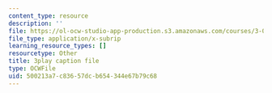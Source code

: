 ```yaml
---
content_type: resource
description: ''
file: https://ol-ocw-studio-app-production.s3.amazonaws.com/courses/3-091sc-introduction-to-solid-state-chemistry-fall-2010/500213a7c83657dcb654344e67b79c68_j9DVXVwVyc4.vtt
file_type: application/x-subrip
learning_resource_types: []
resourcetype: Other
title: 3play caption file
type: OCWFile
uid: 500213a7-c836-57dc-b654-344e67b79c68
---
```

